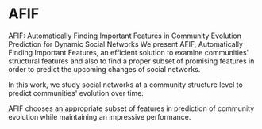 # AFIF
AFIF: Automatically Finding Important Features in Community Evolution Prediction for Dynamic Social Networks
We present AFIF, Automatically Finding Important Features, an efficient solution to examine communities' structural features and also to find a proper subset of promising features in order to predict the upcoming changes of social networks. 

In this work, we study social networks at a community structure level to predict communities' evolution over time. 

AFIF chooses an appropriate subset of features in prediction of community evolution while maintaining an impressive performance.
